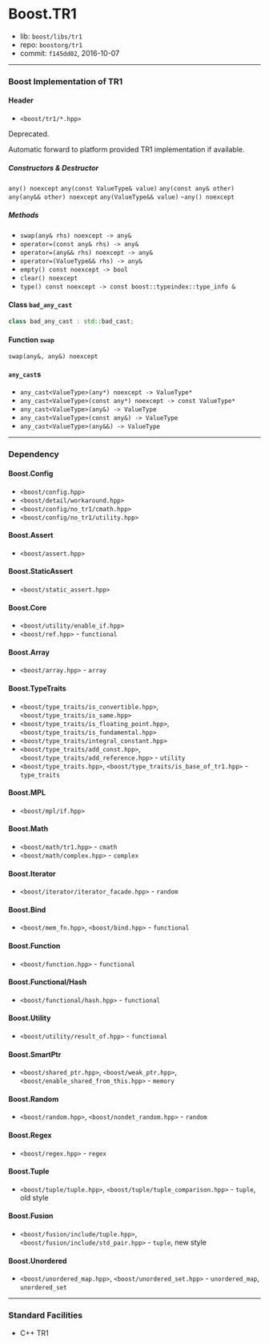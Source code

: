 # Boost.TR1

* lib: `boost/libs/tr1`
* repo: `boostorg/tr1`
* commit: `f145dd02`, 2016-10-07

------
### Boost Implementation of TR1

#### Header

* `<boost/tr1/*.hpp>`

Deprecated.

Automatic forward to platform provided TR1 implementation if available.



##### Constructors & Destructor

`any() noexcept`
`any(const ValueType& value)`
`any(const any& other)`
`any(any&& other) noexcept`
`any(ValueType&& value)`
`~any() noexcept`

##### Methods

* `swap(any& rhs) noexcept -> any&`
* `operator=(const any& rhs) -> any&`
* `operator=(any&& rhs) noexcept -> any&`
* `operator=(ValueType&& rhs) -> any&`
* `empty() const noexcept -> bool`
* `clear() noexcept`
* `type() const noexcept -> const boost::typeindex::type_info &`

#### Class `bad_any_cast`

```c++
class bad_any_cast : std::bad_cast;
```

#### Function `swap`

`swap(any&, any&) noexcept`

#### `any_cast`s

* `any_cast<ValueType>(any*) noexcept -> ValueType*`
* `any_cast<ValueType>(const any*) noexcept -> const ValueType*`
* `any_cast<ValueType>(any&) -> ValueType`
* `any_cast<ValueType>(const any&) -> ValueType`
* `any_cast<ValueType>(any&&) -> ValueType`

------
### Dependency

#### Boost.Config

* `<boost/config.hpp>`
* `<boost/detail/workaround.hpp>`
* `<boost/config/no_tr1/cmath.hpp>`
* `<boost/config/no_tr1/utility.hpp>`

#### Boost.Assert

* `<boost/assert.hpp>`

#### Boost.StaticAssert

* `<boost/static_assert.hpp>`

#### Boost.Core

* `<boost/utility/enable_if.hpp>`
* `<boost/ref.hpp>` - `functional`

#### Boost.Array

* `<boost/array.hpp>` - `array`

#### Boost.TypeTraits

* `<boost/type_traits/is_convertible.hpp>`, `<boost/type_traits/is_same.hpp>`
* `<boost/type_traits/is_floating_point.hpp>`, `<boost/type_traits/is_fundamental.hpp>`
* `<boost/type_traits/integral_constant.hpp>`
* `<boost/type_traits/add_const.hpp>`, `<boost/type_traits/add_reference.hpp>` - `utility`
* `<boost/type_traits.hpp>`, `<boost/type_traits/is_base_of_tr1.hpp>` - `type_traits`

#### Boost.MPL

* `<boost/mpl/if.hpp>`

#### Boost.Math

* `<boost/math/tr1.hpp>` - `cmath`
* `<boost/math/complex.hpp>` - `complex`

#### Boost.Iterator

* `<boost/iterator/iterator_facade.hpp>` - `random`

#### Boost.Bind

* `<boost/mem_fn.hpp>`, `<boost/bind.hpp>` - `functional`

#### Boost.Function

* `<boost/function.hpp>` - `functional`

#### Boost.Functional/Hash

* `<boost/functional/hash.hpp>` - `functional`

#### Boost.Utility

* `<boost/utility/result_of.hpp>` - `functional`

#### Boost.SmartPtr

* `<boost/shared_ptr.hpp>`, `<boost/weak_ptr.hpp>`, `<boost/enable_shared_from_this.hpp>` - `memory`

#### Boost.Random

* `<boost/random.hpp>`, `<boost/nondet_random.hpp>` - `random`

#### Boost.Regex

* `<boost/regex.hpp>` - `regex`

#### Boost.Tuple

* `<boost/tuple/tuple.hpp>`, `<boost/tuple/tuple_comparison.hpp>` - `tuple`, old style

#### Boost.Fusion

* `<boost/fusion/include/tuple.hpp>`, `<boost/fusion/include/std_pair.hpp>` - `tuple`, new style

#### Boost.Unordered

* `<boost/unordered_map.hpp>`, `<boost/unordered_set.hpp>` - `unordered_map`, `unordered_set`

------
### Standard Facilities

* C++ TR1
